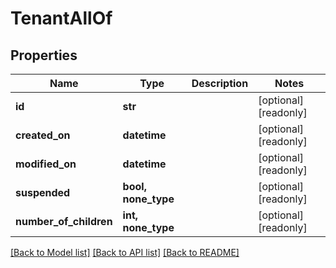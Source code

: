 # TenantAllOf


## Properties
Name | Type | Description | Notes
------------ | ------------- | ------------- | -------------
**id** | **str** |  | [optional] [readonly] 
**created_on** | **datetime** |  | [optional] [readonly] 
**modified_on** | **datetime** |  | [optional] [readonly] 
**suspended** | **bool, none_type** |  | [optional] [readonly] 
**number_of_children** | **int, none_type** |  | [optional] [readonly] 

[[Back to Model list]](../README.md#documentation-for-models) [[Back to API list]](../README.md#documentation-for-api-endpoints) [[Back to README]](../README.md)


